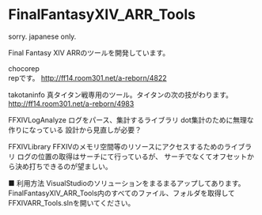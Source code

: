 FinalFantasyXIV_ARR_Tools
=========================
sorry. japanese only.

Final Fantasy XIV ARRのツールを開発しています。

chocorep    
 repです。
 http://ff14.room301.net/a-reborn/4822

takotaninfo
 真タイタン戦専用のツール。タイタンの次の技がわります。
 http://ff14.room301.net/a-reborn/4983

FFXIVLogAnalyze
 ログをパース、集計するライブラリ
 dot集計のために無理な作りになっている
 設計から見直しが必要？

FFXIVLibrary
 FFXIVのメモリ空間等のリソースにアクセスするためのライブラリ
 ログの位置の取得はサーチにて行っているが、
 サーチでなくてオフセットから決め打ちできるのが望ましい。
 
 ■ 利用方法
  VisualStudioのソリューションをまるまるアップしてあります。
 FinalFantasyXIV_ARR_Tools内のすべてのファイル、フォルダを取得して
 FFXIVARR_Tools.slnを開いてください。
 

